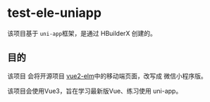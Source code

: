 # test-ele-uniapp

该项目基于 `uni-app`框架，是通过 HBuilderX 创建的。

## 目的

该项目 会将开源项目 [vue2-elm](https://github.com/bailicangdu/vue2-elm)中的移动端页面，改写成 微信小程序版。

该项目会使用Vue3，旨在学习最新版Vue、练习使用 uni-app。
